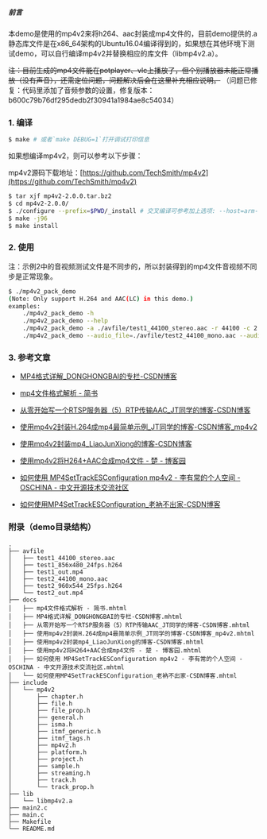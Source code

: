 
##### 前言

本demo是使用的mp4v2来将h264、aac封装成mp4文件的，目前demo提供的.a静态库文件是在x86_64架构的Ubuntu16.04编译得到的，如果想在其他环境下测试demo，可以自行编译mp4v2并替换相应的库文件（libmp4v2.a）。

~~注：目前生成的mp4文件能在potplayer、vlc上播放了，但个别播放器未能正常播放（没有声音），还需定位问题，问题解决后会在这里补充相应说明。~~ （问题已修复：代码里添加了音频参数的设置，修复版本：b600c79b76df295dedb2f30941a1984ae8c54034）


###  1. 编译

```bash
$ make # 或者`make DEBUG=1`打开调试打印信息
```

如果想编译mp4v2，则可以参考以下步骤：

mp4v2源码下载地址：[https://github.com/TechSmith/mp4v2](https://github.com/TechSmith/mp4v2)

```bash
$ tar xjf mp4v2-2.0.0.tar.bz2
$ cd mp4v2-2.0.0/
$ ./configure --prefix=$PWD/_install # 交叉编译可参考加上选项: --host=arm-linux-gnueabihf
$ make -j96
$ make install
```


### 2. 使用

注：示例2中的音视频测试文件是不同步的，所以封装得到的mp4文件音视频不同步是正常现象。

```bash
$ ./mp4v2_pack_demo
(Note: Only support H.264 and AAC(LC) in this demo.)
examples:
    ./mp4v2_pack_demo -h
    ./mp4v2_pack_demo --help
    ./mp4v2_pack_demo -a ./avfile/test1_44100_stereo.aac -r 44100 -c 2 -v ./avfile/test1_856x480_24fps.h264 -W 856 -H 480 -f 24 -o ./test1_out.mp4
    ./mp4v2_pack_demo --audio_file=./avfile/test2_44100_mono.aac --audio_samplerate=44100 --audio_channels=1 --video_file=./avfile/test2_960x544_25fps.h264 --video_width=960 --video_height=544 --video_fps=25 --output_mp4=./test2_out.mp4
```

### 3. 参考文章

 - [MP4格式详解_DONGHONGBAI的专栏-CSDN博客](https://blog.csdn.net/DONGHONGBAI/article/details/84401397)

 - [mp4文件格式解析 - 简书](https://www.jianshu.com/p/529c3729f357)

 - [从零开始写一个RTSP服务器（5）RTP传输AAC_JT同学的博客-CSDN博客](https://blog.csdn.net/weixin_42462202/article/details/98986535)

 - [使用mp4v2封装H.264成mp4最简单示例_JT同学的博客-CSDN博客_mp4v2](https://blog.csdn.net/weixin_42462202/article/details/90108485)

 - [使用mp4v2封装mp4_LiaoJunXiong的博客-CSDN博客](https://blog.csdn.net/weixin_43549602/article/details/84570642)

 - [使用mp4v2将H264+AAC合成mp4文件 - 楚 - 博客园](https://www.cnblogs.com/chutianyao/archive/2012/04/13/2446140.html)

 - [如何使用 MP4SetTrackESConfiguration mp4v2 - 李有常的个人空间 - OSCHINA - 中文开源技术交流社区](https://my.oschina.net/u/1177171/blog/494369)

 - [如何使用MP4SetTrackESConfiguration_老衲不出家-CSDN博客](https://blog.csdn.net/tanningzhong/article/details/77527692)

### 附录（demo目录结构）

```
.
├── avfile
│   ├── test1_44100_stereo.aac
│   ├── test1_856x480_24fps.h264
│   ├── test1_out.mp4
│   ├── test2_44100_mono.aac
│   ├── test2_960x544_25fps.h264
│   └── test2_out.mp4
├── docs
│   ├── mp4文件格式解析 - 简书.mhtml
│   ├── MP4格式详解_DONGHONGBAI的专栏-CSDN博客.mhtml
│   ├── 从零开始写一个RTSP服务器（5）RTP传输AAC_JT同学的博客-CSDN博客.mhtml
│   ├── 使用mp4v2封装H.264成mp4最简单示例_JT同学的博客-CSDN博客_mp4v2.mhtml
│   ├── 使用mp4v2封装mp4_LiaoJunXiong的博客-CSDN博客.mhtml
│   ├── 使用mp4v2将H264+AAC合成mp4文件 - 楚 - 博客园.mhtml
│   ├── 如何使用 MP4SetTrackESConfiguration mp4v2 - 李有常的个人空间 - OSCHINA - 中文开源技术交流社区.mhtml
│   └── 如何使用MP4SetTrackESConfiguration_老衲不出家-CSDN博客.mhtml
├── include
│   └── mp4v2
│       ├── chapter.h
│       ├── file.h
│       ├── file_prop.h
│       ├── general.h
│       ├── isma.h
│       ├── itmf_generic.h
│       ├── itmf_tags.h
│       ├── mp4v2.h
│       ├── platform.h
│       ├── project.h
│       ├── sample.h
│       ├── streaming.h
│       ├── track.h
│       └── track_prop.h
├── lib
│   └── libmp4v2.a
├── main2.c
├── main.c
├── Makefile
└── README.md

```

